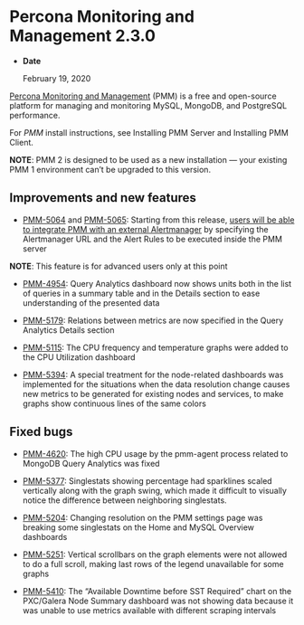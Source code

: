 # Percona Monitoring and Management 2.3.0


* **Date**

    February 19, 2020


[Percona Monitoring and Management](https://www.percona.com/doc/percona-monitoring-and-management/2.x/index.html) (PMM) is a free and open-source platform for managing and monitoring MySQL, MongoDB, and PostgreSQL performance.

For *PMM* install instructions, see Installing PMM Server and Installing PMM Client.

**NOTE**: PMM 2 is designed to be used as a new installation — your existing
PMM 1 environment can’t be upgraded to this version.

## Improvements and new features


* [PMM-5064](https://jira.percona.com/browse/PMM-5064) and [PMM-5065](https://jira.percona.com/browse/PMM-5065): Starting from this release, [users will be able to integrate PMM with an external Alertmanager](https://www.percona.com/doc/percona-monitoring-and-management/2.x/faq.html#how-to-integrate-alertmanager-with-pmm) by specifying the
Alertmanager URL and the Alert Rules to be executed inside the PMM server

**NOTE**: This feature is for advanced users only at this point


* [PMM-4954](https://jira.percona.com/browse/PMM-4954): Query Analytics dashboard now shows units both in the list of
queries in a summary table and in the Details section to ease understanding
of the presented data


* [PMM-5179](https://jira.percona.com/browse/PMM-5179): Relations between metrics are now specified in the Query
Analytics Details section


* [PMM-5115](https://jira.percona.com/browse/PMM-5115): The CPU frequency and temperature graphs were added to the
CPU Utilization dashboard


* [PMM-5394](https://jira.percona.com/browse/PMM-5394): A special treatment for the node-related dashboards was
implemented for the situations when the data resolution change causes new
metrics to be generated for existing nodes and services, to make graphs show
continuous lines of the same colors

## Fixed bugs


* [PMM-4620](https://jira.percona.com/browse/PMM-4620): The high CPU usage by the pmm-agent process related to MongoDB
Query Analytics was fixed


* [PMM-5377](https://jira.percona.com/browse/PMM-5377):  Singlestats showing percentage had sparklines scaled
vertically along with the graph swing, which made it difficult to visually
notice the difference between neighboring singlestats.


* [PMM-5204](https://jira.percona.com/browse/PMM-5204): Changing resolution on the PMM settings page was breaking some
singlestats on the Home and MySQL Overview dashboards


* [PMM-5251](https://jira.percona.com/browse/PMM-5251): Vertical scrollbars on the graph elements were not allowed to
do a full scroll, making last rows of the legend unavailable for some graphs


* [PMM-5410](https://jira.percona.com/browse/PMM-5410): The “Available Downtime before SST Required” chart on the
PXC/Galera Node Summary dashboard was not showing data because it was unable
to use metrics available with different scraping intervals
